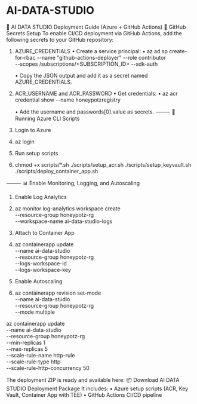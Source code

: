 # AI-DATA-STUDIO

📘 AI DATA STUDIO Deployment Guide (Azure + GitHub Actions)
🔐 GitHub Secrets Setup
To enable CI/CD deployment via GitHub Actions, add the following secrets to your GitHub repository:
1. AZURE_CREDENTIALS
    • Create a service principal:
    • az ad sp create-for-rbac --name "github-actions-deployer" --role contributor \
  --scopes /subscriptions/<SUBSCRIPTION_ID> --sdk-auth

    • Copy the JSON output and add it as a secret named AZURE_CREDENTIALS.
2. ACR_USERNAME and ACR_PASSWORD
    • Get credentials:
    • az acr credential show --name honeypotzregistry

    • Add the username and passwords[0].value as secrets.
⸻
🚀 Running Azure CLI Scripts
1. Login to Azure
1. az login

2. Run setup scripts
2. chmod +x scripts/*.sh
./scripts/setup_acr.sh
./scripts/setup_keyvault.sh
./scripts/deploy_container_app.sh

⸻
📊 Enable Monitoring, Logging, and Autoscaling
1. Enable Log Analytics
1. az monitor log-analytics workspace create \
  --resource-group honeypotz-rg \
  --workspace-name ai-data-studio-logs

2. Attach to Container App
2. az containerapp update \
  --name ai-data-studio \
  --resource-group honeypotz-rg \
  --logs-workspace-id <workspace-id> \
  --logs-workspace-key <workspace-key>

3. Enable Autoscaling
3. az containerapp revision set-mode \
  --name ai-data-studio \
  --resource-group honeypotz-rg \
  --mode multiple

az containerapp update \
  --name ai-data-studio \
  --resource-group honeypotz-rg \
  --min-replicas 1 \
  --max-replicas 5 \
  --scale-rule-name http-rule \
  --scale-rule-type http \
  --scale-rule-http-concurrency 50


The deployment ZIP is ready and available here:
📦 Download AI DATA STUDIO Deployment Package
It includes:
• Azure setup scripts (ACR, Key Vault, Container App with TEE)
• GitHub Actions CI/CD pipeline
